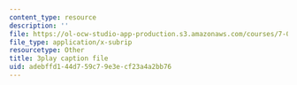 ```yaml
---
content_type: resource
description: ''
file: https://ol-ocw-studio-app-production.s3.amazonaws.com/courses/7-01sc-fundamentals-of-biology-fall-2011/adebffd144d759c79e3ecf23a4a2bb76_Rn9zldxtZko.vtt
file_type: application/x-subrip
resourcetype: Other
title: 3play caption file
uid: adebffd1-44d7-59c7-9e3e-cf23a4a2bb76
---
```

